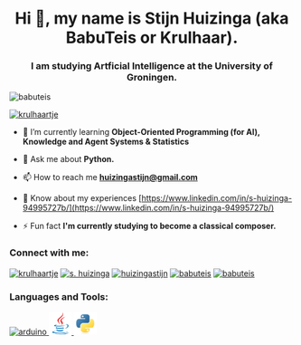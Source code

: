 <h1 align="center">Hi 👋, my name is Stijn Huizinga (aka BabuTeis or Krulhaar).</h1>
<h3 align="center">I am studying Artficial Intelligence at the University of Groningen.</h3>

<p align="left"> <img src="https://komarev.com/ghpvc/?username=babuteis&label=Profile%20views&color=0e75b6&style=flat" alt="babuteis" /> </p>

<p align="left"> <a href="https://twitter.com/krulhaartje" target="blank"><img src="https://img.shields.io/twitter/follow/krulhaartje?logo=twitter&style=for-the-badge" alt="krulhaartje" /></a> </p>

- 🌱 I’m currently learning **Object-Oriented Programming (for AI), Knowledge and Agent Systems & Statistics**

- 💬 Ask me about **Python.**

- 📫 How to reach me **huizingastijn@gmail.com**

- 📄 Know about my experiences [https://www.linkedin.com/in/s-huizinga-94995727b/](https://www.linkedin.com/in/s-huizinga-94995727b/)

- ⚡ Fun fact **I'm currently studying to become a classical composer.**

<h3 align="left">Connect with me:</h3>
<p align="left">
<a href="https://twitter.com/krulhaartje" target="blank"><img align="center" src="https://raw.githubusercontent.com/rahuldkjain/github-profile-readme-generator/master/src/images/icons/Social/twitter.svg" alt="krulhaartje" height="30" width="40" /></a>
<a href="https://linkedin.com/in/s. huizinga" target="blank"><img align="center" src="https://raw.githubusercontent.com/rahuldkjain/github-profile-readme-generator/master/src/images/icons/Social/linked-in-alt.svg" alt="s. huizinga" height="30" width="40" /></a>
<a href="https://instagram.com/huizingastijn" target="blank"><img align="center" src="https://raw.githubusercontent.com/rahuldkjain/github-profile-readme-generator/master/src/images/icons/Social/instagram.svg" alt="huizingastijn" height="30" width="40" /></a>
<a href="https://www.leetcode.com/babuteis" target="blank"><img align="center" src="https://raw.githubusercontent.com/rahuldkjain/github-profile-readme-generator/master/src/images/icons/Social/leet-code.svg" alt="babuteis" height="30" width="40" /></a>
<a href="https://discord.gg/babuteis" target="blank"><img align="center" src="https://raw.githubusercontent.com/rahuldkjain/github-profile-readme-generator/master/src/images/icons/Social/discord.svg" alt="babuteis" height="30" width="40" /></a>
</p>

<h3 align="left">Languages and Tools:</h3>
<p align="left"> <a href="https://www.arduino.cc/" target="_blank" rel="noreferrer"> <img src="https://cdn.worldvectorlogo.com/logos/arduino-1.svg" alt="arduino" width="40" height="40"/> </a> <a href="https://www.java.com" target="_blank" rel="noreferrer"> <img src="https://raw.githubusercontent.com/devicons/devicon/master/icons/java/java-original.svg" alt="java" width="40" height="40"/> </a> <a href="https://www.python.org" target="_blank" rel="noreferrer"> <img src="https://raw.githubusercontent.com/devicons/devicon/master/icons/python/python-original.svg" alt="python" width="40" height="40"/> </a> </p>
